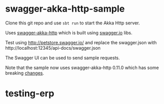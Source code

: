 # swagger-akka-http-sample

Clone this git repo and use `sbt run` to start the Akka Http server.

Uses [swagger-akka-http](https://github.com/swagger-akka-http/swagger-akka-http) which is built using [swagger.io](http://swagger.io/) libs.

Test using http://petstore.swagger.io/ and replace the swagger.json with http://localhost:12345/api-docs/swagger.json

The Swagger UI can be used to send sample requests.

Note that the sample now uses swagger-akka-http 0.11.0 which has some breaking [changes](https://github.com/swagger-akka-http/swagger-akka-http#breaking-changes-in-0100).

# testing-erp
